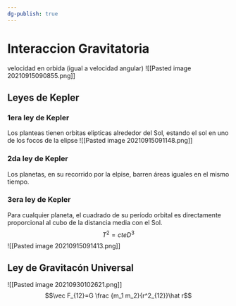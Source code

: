 ```yaml
---
dg-publish: true
---
```

# Interaccion Gravitatoria
velocidad en orbida (igual a velocidad angular)
![[Pasted image 20210915090855.png]]

## Leyes de Kepler
### 1era ley de Kepler
Los planteas tienen orbitas elipticas alrededor del Sol, estando el sol en uno de los focos de la elipse
![[Pasted image 20210915091148.png]]

### 2da ley de Kepler
Los planetas, en su recorrido por la elpise, barren áreas iguales en el mismo tiempo.

### 3era ley de Kepler
Para cualquier planeta, el cuadrado de su período orbital es directamente proporcional al cubo de la distancia media con el Sol. 
$$ T^2=cte D^3$$
![[Pasted image 20210915091413.png]]

## Ley de Gravitacón Universal
![[Pasted image 20210930102621.png]]
$$\vec F_{12}=G \frac {m_1 m_2}{r^2_{12}}\hat r$$